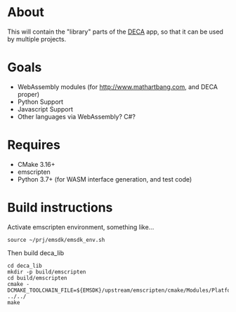 # About
This will contain the "library" parts of the [DECA](http://github/kk49/deca) app,
so that it can be used by multiple projects.

# Goals
* WebAssembly modules (for http://www.mathartbang.com, and DECA proper)
* Python Support
* Javascript Support
* Other languages via WebAssembly? C#?

# Requires
* CMake 3.16+
* emscripten
* Python 3.7+ (for WASM interface generation, and test code)

# Build instructions
Activate emscripten environment, something like...

```
source ~/prj/emsdk/emsdk_env.sh
```

Then build deca_lib

```
cd deca_lib
mkdir -p build/emscripten
cd build/emscripten
cmake -DCMAKE_TOOLCHAIN_FILE=${EMSDK}/upstream/emscripten/cmake/Modules/Platform/Emscripten.cmake ../../
make
```